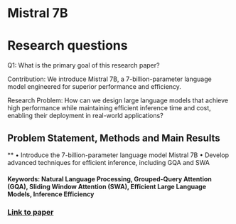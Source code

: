 # Mistral 7B

# Research questions
Q1: What is the primary goal of this research paper?

Contribution: We introduce Mistral 7B, a 7-billion-parameter language model engineered for superior performance and efficiency.

Research Problem:
How can we design large language models that achieve high performance while maintaining efficient inference time and cost, enabling their deployment in real-world applications?

## Problem Statement, Methods and Main Results
**
• Introduce the 7-billion-parameter language model Mistral 7B
• Develop advanced techniques for efficient inference, including GQA and SWA

#### Keywords: Natural Language Processing, Grouped-Query Attention (GQA), Sliding Window Attention (SWA), Efficient Large Language Models, Inference Efficiency


### [Link to paper](https://arxiv.org/abs/2310.06825v1)
        